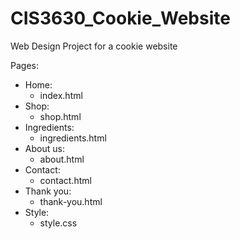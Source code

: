 # CIS3630_Cookie_Website

Web Design Project for a cookie website


Pages:
- Home:
    - index.html
- Shop:
    - shop.html
- Ingredients:
    - ingredients.html
- About us:
    - about.html
- Contact:
    - contact.html
- Thank you:
    - thank-you.html
- Style:
    -  style.css
